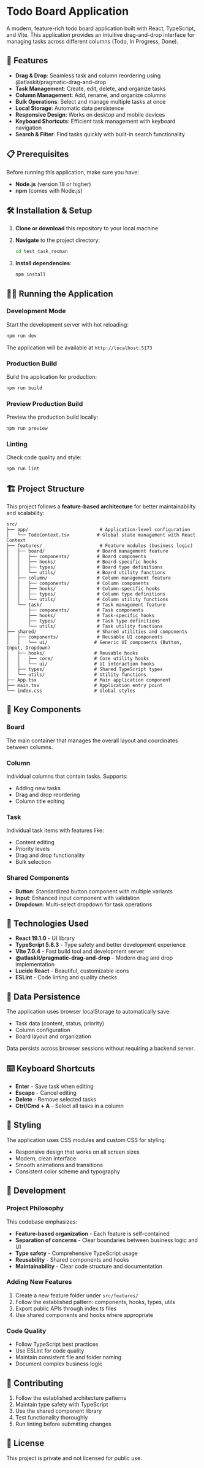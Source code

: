# Todo Board Application

A modern, feature-rich todo board application built with React, TypeScript, and Vite. This application provides an intuitive drag-and-drop interface for managing tasks across different columns (Todo, In Progress, Done).

## 🚀 Features

- **Drag & Drop**: Seamless task and column reordering using @atlaskit/pragmatic-drag-and-drop
- **Task Management**: Create, edit, delete, and organize tasks
- **Column Management**: Add, rename, and organize columns
- **Bulk Operations**: Select and manage multiple tasks at once
- **Local Storage**: Automatic data persistence
- **Responsive Design**: Works on desktop and mobile devices
- **Keyboard Shortcuts**: Efficient task management with keyboard navigation
- **Search & Filter**: Find tasks quickly with built-in search functionality

## 📋 Prerequisites

Before running this application, make sure you have:

- **Node.js** (version 18 or higher)
- **npm** (comes with Node.js)

## 🛠️ Installation & Setup

1. **Clone or download** this repository to your local machine

2. **Navigate** to the project directory:
   ```bash
   cd test_task_recman
   ```

3. **Install dependencies**:
   ```bash
   npm install
   ```

## 🏃‍♂️ Running the Application

### Development Mode
Start the development server with hot reloading:
```bash
npm run dev
```
The application will be available at `http://localhost:5173`

### Production Build
Build the application for production:
```bash
npm run build
```

### Preview Production Build
Preview the production build locally:
```bash
npm run preview
```

### Linting
Check code quality and style:
```bash
npm run lint
```

## 🏗️ Project Structure

This project follows a **feature-based architecture** for better maintainability and scalability:

```
src/
├── app/                          # Application-level configuration
│   └── TodoContext.tsx          # Global state management with React Context
├── features/                     # Feature modules (business logic)
│   ├── board/                   # Board management feature
│   │   ├── components/          # Board components
│   │   ├── hooks/               # Board-specific hooks
│   │   ├── types/               # Board type definitions
│   │   └── utils/               # Board utility functions
│   ├── column/                  # Column management feature
│   │   ├── components/          # Column components
│   │   ├── hooks/               # Column-specific hooks
│   │   ├── types/               # Column type definitions
│   │   └── utils/               # Column utility functions
│   └── task/                    # Task management feature
│       ├── components/          # Task components
│       ├── hooks/               # Task-specific hooks
│       ├── types/               # Task type definitions
│       └── utils/               # Task utility functions
├── shared/                      # Shared utilities and components
│   ├── components/              # Reusable UI components
│   │   └── ui/                 # Generic UI components (Button, Input, Dropdown)
│   ├── hooks/                  # Reusable hooks
│   │   ├── core/               # Core utility hooks
│   │   └── ui/                 # UI interaction hooks
│   ├── types/                  # Shared TypeScript types
│   └── utils/                  # Utility functions
├── App.tsx                     # Main application component
├── main.tsx                    # Application entry point
└── index.css                   # Global styles
```

## 🧩 Key Components

### Board
The main container that manages the overall layout and coordinates between columns.

### Column
Individual columns that contain tasks. Supports:
- Adding new tasks
- Drag and drop reordering
- Column title editing

### Task
Individual task items with features like:
- Content editing
- Priority levels
- Drag and drop functionality
- Bulk selection

### Shared Components
- **Button**: Standardized button component with multiple variants
- **Input**: Enhanced input component with validation
- **Dropdown**: Multi-select dropdown for task operations

## 🔧 Technologies Used

- **React 19.1.0** - UI library
- **TypeScript 5.8.3** - Type safety and better development experience
- **Vite 7.0.4** - Fast build tool and development server
- **@atlaskit/pragmatic-drag-and-drop** - Modern drag and drop implementation
- **Lucide React** - Beautiful, customizable icons
- **ESLint** - Code linting and quality checks

## 💾 Data Persistence

The application uses browser localStorage to automatically save:
- Task data (content, status, priority)
- Column configuration
- Board layout and organization

Data persists across browser sessions without requiring a backend server.

## ⌨️ Keyboard Shortcuts

- **Enter** - Save task when editing
- **Escape** - Cancel editing
- **Delete** - Remove selected tasks
- **Ctrl/Cmd + A** - Select all tasks in a column

## 🎨 Styling

The application uses CSS modules and custom CSS for styling:
- Responsive design that works on all screen sizes
- Modern, clean interface
- Smooth animations and transitions
- Consistent color scheme and typography

## 🧪 Development

### Project Philosophy
This codebase emphasizes:
- **Feature-based organization** - Each feature is self-contained
- **Separation of concerns** - Clear boundaries between business logic and UI
- **Type safety** - Comprehensive TypeScript usage
- **Reusability** - Shared components and hooks
- **Maintainability** - Clear code structure and documentation

### Adding New Features
1. Create a new feature folder under `src/features/`
2. Follow the established pattern: components, hooks, types, utils
3. Export public APIs through index.ts files
4. Use shared components and hooks where appropriate

### Code Quality
- Follow TypeScript best practices
- Use ESLint for code quality
- Maintain consistent file and folder naming
- Document complex business logic

## 🤝 Contributing

1. Follow the established architecture patterns
2. Maintain type safety with TypeScript
3. Use the shared component library
4. Test functionality thoroughly
5. Run linting before submitting changes

## 📄 License

This project is private and not licensed for public use.